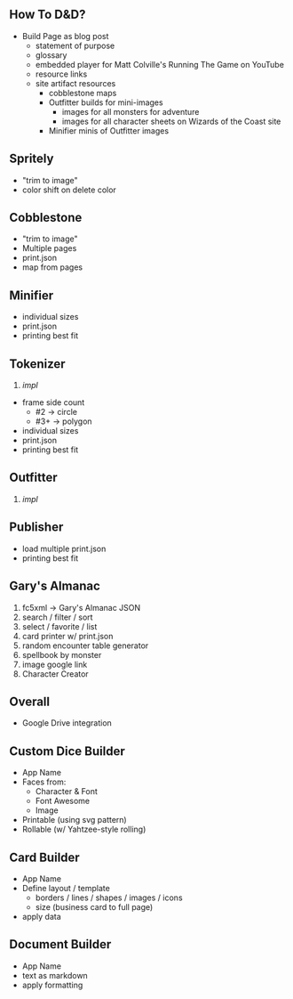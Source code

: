 ## How To D&D?

- Build Page as blog post
  - statement of purpose
  - glossary
  - embedded player for Matt Colville's Running The Game on YouTube
  - resource links
  - site artifact resources
    - cobblestone maps
    - Outfitter builds for mini-images
      - images for all monsters for adventure
      - images for all character sheets on Wizards of the Coast site
    - Minifier minis of Outfitter images


## Spritely

- "trim to image"
- color shift on delete color

## Cobblestone

- "trim to image"
- Multiple pages
- print.json
- map from pages

## Minifier

- individual sizes
- print.json
- printing best fit

## Tokenizer

1. _impl_

- frame side count
  - #2 -> circle
  - #3+ -> polygon
- individual sizes
- print.json
- printing best fit

## Outfitter

1. _impl_

## Publisher

- load multiple print.json
- printing best fit

## Gary's Almanac

1. fc5xml -> Gary's Almanac JSON
2. search / filter / sort
3. select / favorite / list
4. card printer w/ print.json
5. random encounter table generator
6. spellbook by monster
7. image google link
8. Character Creator

## Overall

- Google Drive integration

## Custom Dice Builder

- App Name
- Faces from:
  - Character & Font
  - Font Awesome
  - Image
- Printable (using svg pattern)
- Rollable (w/ Yahtzee-style rolling)

## Card Builder

- App Name
- Define layout / template
  - borders / lines / shapes / images / icons
  - size (business card to full page)
- apply data

## Document Builder

- App Name
- text as markdown
- apply formatting
